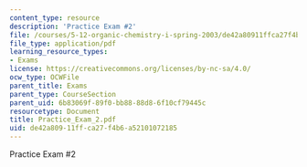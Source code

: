 ```yaml
---
content_type: resource
description: 'Practice Exam #2'
file: /courses/5-12-organic-chemistry-i-spring-2003/de42a80911ffca27f4b6a52101072185_Practice_Exam_2.pdf
file_type: application/pdf
learning_resource_types:
- Exams
license: https://creativecommons.org/licenses/by-nc-sa/4.0/
ocw_type: OCWFile
parent_title: Exams
parent_type: CourseSection
parent_uid: 6b83069f-89f0-bb88-88d8-6f10cf79445c
resourcetype: Document
title: Practice_Exam_2.pdf
uid: de42a809-11ff-ca27-f4b6-a52101072185
---
```

Practice Exam #2